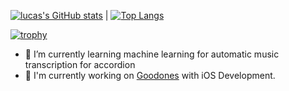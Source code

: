  [![lucas's GitHub stats](https://github-readme-stats.vercel.app/api?username=lucasmpaim&theme=radical)](#) | [![Top Langs](https://github-readme-stats.vercel.app/api/top-langs/?username=lucasmpaim&theme=radical&hide=jupyter%20notebook,tex,html,shell,c%23,css,ruby)](#) 
 
 [![trophy](https://github-profile-trophy.vercel.app/?username=lucasmpaim&theme=onedark)](https://github.com/ryo-ma/github-profile-trophy)


 
- 🌱 I’m currently learning machine learning for automatic music transcription for accordion
- 🔭 I'm currently working on [Goodones](https://www.goodones.app/) with iOS Development. 


<!--
**lucasmpaim/lucasmpaim** is a ✨ _special_ ✨ repository because its `README.md` (this file) appears on your GitHub profile.

Here are some ideas to get you started:

- 🔭 I’m currently working on ...
- 🌱 I’m currently learning ...
- 👯 I’m looking to collaborate on ...
- 🤔 I’m looking for help with ...
- 💬 Ask me about ...
- 📫 How to reach me: ...
- 😄 Pronouns: ...
- ⚡ Fun fact: ...
-->
